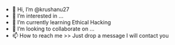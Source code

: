 - 👋 Hi, I’m @krushanu27
- 👀 I’m interested in ...
- 🌱 I’m currently learning Ethical Hacking
- 💞️ I’m looking to collaborate on ...
- 📫 How to reach me >> Just drop a message I will contact you

<!---
krushanu27/krushanu27 is a ✨ special ✨ repository because its `README.md` (this file) appears on your GitHub profile.
You can click the Preview link to take a look at your changes.
--->
